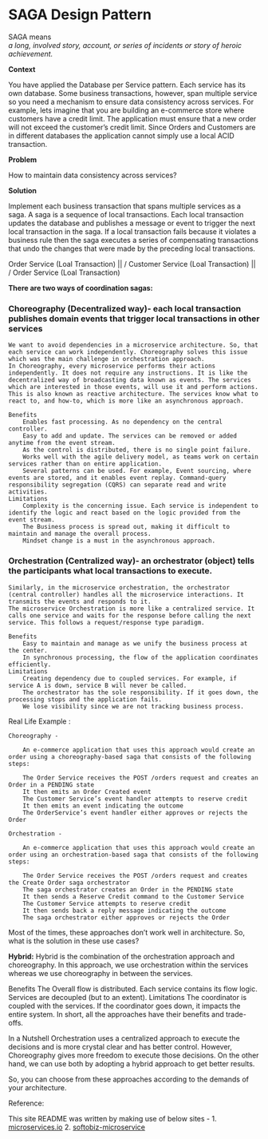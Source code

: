 # SAGA Design Pattern
SAGA means  
			 _*a long, involved story, account, or series of incidents or story of heroic achievement.*_

**Context**

You have applied the Database per Service pattern. Each service has its own database. Some business transactions, however, span multiple service so you need a mechanism to ensure data consistency across services. 
For example, lets imagine that you are building an e-commerce store where customers have a credit limit. The application must ensure that a new order will not exceed the customer’s credit limit. Since Orders and Customers are in different databases the application cannot simply use a local ACID transaction.

**Problem**

How to maintain data consistency across services?

**Solution**

Implement each business transaction that spans multiple services as a saga. A saga is a sequence of local transactions. Each local transaction updates the database and publishes a message or event to trigger the next local transaction in the saga. If a local transaction fails because it violates a business rule then the saga executes a series of compensating transactions that undo the changes that were made by the preceding local transactions.

Order Service (Loal Transaction)
			  ||
		    \/
Customer Service (Loal Transaction)
			  ||
		    \/
Order Service (Loal Transaction)

**There are two ways of coordination sagas:**

### Choreography (Decentralized way)- each local transaction publishes domain events that trigger local transactions in other services

	We want to avoid dependencies in a microservice architecture. So, that each service can work independently. Choreography solves this issue which was the main challenge in orchestration approach.
	In Choreography, every microservice performs their actions independently. It does not require any instructions. It is like the decentralized way of broadcasting data known as events. The services which are interested in those events, will use it and perform actions. This is also known as reactive architecture. The services know what to react to, and how-to, which is more like an asynchronous approach.

	Benefits
		Enables fast processing. As no dependency on the central controller.
		Easy to add and update. The services can be removed or added anytime from the event stream.
		As the control is distributed, there is no single point failure.
		Works well with the agile delivery model, as teams work on certain services rather than on entire application.
		Several patterns can be used. For example, Event sourcing, where events are stored, and it enables event replay. Command-query responsibility segregation (CQRS) can separate read and write activities.
	Limitations
		Complexity is the concerning issue. Each service is independent to identify the logic and react based on the logic provided from the event stream.
		The Business process is spread out, making it difficult to maintain and manage the overall process.
		Mindset change is a must in the asynchronous approach.
	
### Orchestration (Centralized way)- an orchestrator (object) tells the participants what local transactions to execute.
	
	Similarly, in the microservice orchestration, the orchestrator (central controller) handles all the microservice interactions. It transmits the events and responds to it.
	The microservice Orchestration is more like a centralized service. It calls one service and waits for the response before calling the next service. This follows a request/response type paradigm.
	
	Benefits
		Easy to maintain and manage as we unify the business process at the center.
		In synchronous processing, the flow of the application coordinates efficiently.
	Limitations
		Creating dependency due to coupled services. For example, if service A is down, service B will never be called.
		The orchestrator has the sole responsibility. If it goes down, the processing stops and the application fails.
		We lose visibility since we are not tracking business process.

Real Life Example : 

	Choreography - 

		An e-commerce application that uses this approach would create an order using a choreography-based saga that consists of the following steps:

		The Order Service receives the POST /orders request and creates an Order in a PENDING state
		It then emits an Order Created event
		The Customer Service’s event handler attempts to reserve credit
		It then emits an event indicating the outcome
		The OrderService’s event handler either approves or rejects the Order

	Orchestration - 
		
		An e-commerce application that uses this approach would create an order using an orchestration-based saga that consists of the following steps:

		The Order Service receives the POST /orders request and creates the Create Order saga orchestrator
		The saga orchestrator creates an Order in the PENDING state
		It then sends a Reserve Credit command to the Customer Service
		The Customer Service attempts to reserve credit
		It then sends back a reply message indicating the outcome
		The saga orchestrator either approves or rejects the Order


Most of the times, these approaches don’t work well in architecture. So, what is the solution in these use cases?

**Hybrid:**
	Hybrid is the combination of the orchestration approach and choreography. In this approach, we use orchestration within the services whereas we use choreography in between the services.

  Benefits
    The Overall flow is distributed. Each service contains its flow logic.
    Services are decoupled (but to an extent).
  Limitations
    The coordinator is coupled with the services.
    If the coordinator goes down, it impacts the entire system.
    In short, all the approaches have their benefits and trade-offs.

In a Nutshell
	Orchestration uses a centralized approach to execute the decisions and is more crystal clear and has better control. 
	However, Choreography gives more freedom to execute those decisions. 
	On the other hand, we can use both by adopting a hybrid approach to get better results.

So, you can choose from these approaches according to the demands of your architecture.

Reference: 

  This site README was written by making use of below sites -
	1. [microservices.io](https://microservices.io/patterns/data/saga.html)
	2. [softobiz-microservice](https://www.softobiz.com/microservice-orchestration-vs-choreography/)

